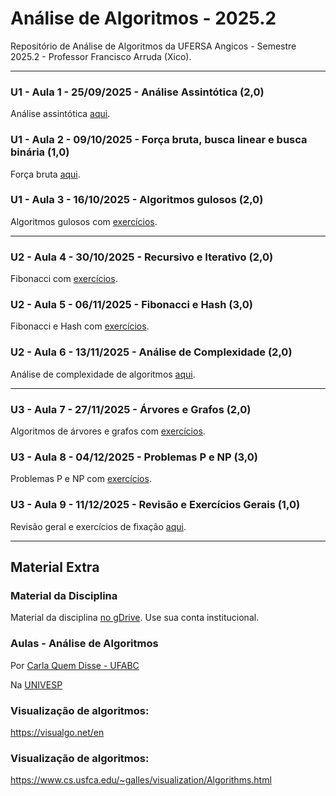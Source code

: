 # Análise de Algoritmos - 2025.2

Repositório de Análise de Algoritmos da UFERSA Angicos - Semestre 2025.2 - Professor Francisco Arruda (Xico).

---

### U1 - Aula 1 - 25/09/2025 - Análise Assintótica (2,0)

Análise assintótica [aqui](unidade1/aula1).

### U1 - Aula 2 - 09/10/2025 - Força bruta, busca linear e busca binária (1,0)

Força bruta [aqui](unidade1/aula2).

### U1 - Aula 3 - 16/10/2025 - Algoritmos gulosos (2,0)

Algoritmos gulosos com [exercícios](unidade1/aula3).

---

### U2 - Aula 4 - 30/10/2025 - Recursivo e Iterativo (2,0)

Fibonacci com [exercícios](unidade2/aula4).

### U2 - Aula 5 - 06/11/2025 - Fibonacci e Hash (3,0)

Fibonacci e Hash com [exercícios](unidade2/aula5).

### U2 - Aula 6 - 13/11/2025 - Análise de Complexidade (2,0)

Análise de complexidade de algoritmos [aqui](unidade2/aula6).

---

### U3 - Aula 7 - 27/11/2025 - Árvores e Grafos (2,0)

Algoritmos de árvores e grafos com [exercícios](unidade3/aula7).

### U3 - Aula 8 - 04/12/2025 - Problemas P e NP (3,0)

Problemas P e NP com [exercícios](unidade3/aula8).

### U3 - Aula 9 - 11/12/2025 - Revisão e Exercícios Gerais (1,0)

Revisão geral e exercícios de fixação [aqui](unidade3/aula9).

---

## Material Extra

### Material da Disciplina

Material da disciplina [no gDrive](https://drive.google.com/open?id=18zo72s1Jhv8IbED_gvbLMD9umGDsjFZ2). Use sua conta institucional.

### Aulas - Análise de Algoritmos

Por [Carla Quem Disse - UFABC](https://www.youtube.com/playlist?list=PLncEdvQ20-mgGanwuFczm-4IwIdIcIiha)

Na [UNIVESP](https://www.youtube.com/playlist?list=PLxI8Can9yAHf0301dOCgw8a2U_G3UcOjh)

### Visualização de algoritmos:
https://visualgo.net/en

### Visualização de algoritmos:
https://www.cs.usfca.edu/~galles/visualization/Algorithms.html